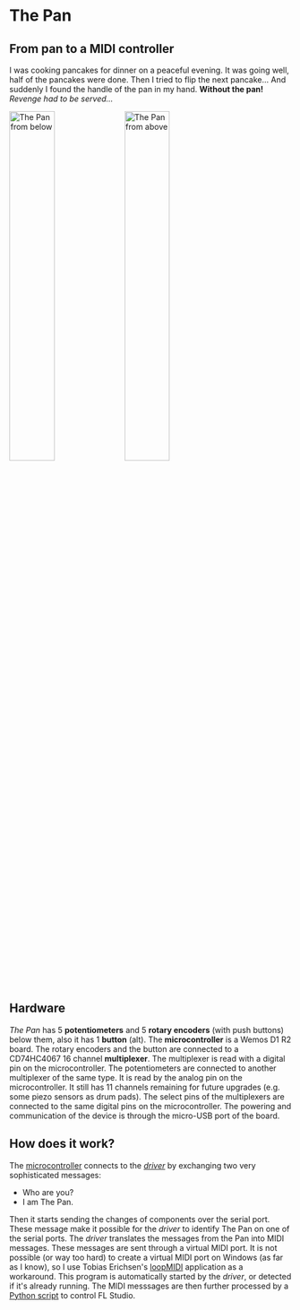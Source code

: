 # The Pan
## From pan to a MIDI controller
I was cooking pancakes for dinner on a peaceful evening. It was going well, half of the pancakes were done. Then I tried to flip the next pancake...
And suddenly I found the handle of the pan in my hand. **Without the pan!** *Revenge had to be served...*

<img alt="The Pan from below" src="https://github.com/gb999/thepan/assets/48630952/aaa561df-8837-4fc7-982e-e7d50344a3ec" width = "40%">
<img alt="The Pan from above" src="https://github.com/gb999/thepan/assets/48630952/a0822521-735f-47f2-84dc-502bb2e25141" width = "40%"> 

## Hardware
*The Pan* has 5 **potentiometers** and 5 **rotary encoders** (with push buttons) below them, also it has 1 **button** (alt).
The **microcontroller** is a Wemos D1 R2 board. The rotary encoders and the button are connected to a CD74HC4067 16 channel **multiplexer**. The multiplexer is read with a digital pin on the microcontroller. The potentiometers are connected to another multiplexer of the same type. It is read by the analog pin on the microcontroller. It still has 11 channels remaining for future upgrades (e.g. some piezo sensors as drum pads). The select pins of the multiplexers are connected to the same digital pins on the microcontroller. The powering and communication of the device is through the micro-USB port of the board.  

## How does it work?
The [microcontroller](https://github.com/gb999/thepan/tree/main/sources/Arduino) connects to the _[driver](https://github.com/gb999/thepan/tree/main/sources/pan_driver_rust)_ by exchanging two very sophisticated messages:
- Who are you?
- I am The Pan.

Then it starts sending the changes of components over the serial port. These message make it possible for the _driver_ to identify The Pan on one of the serial ports. The _driver_ translates the messages from the Pan into MIDI messages. These messages are sent through a virtual MIDI port. It is not possible (or way too hard) to create a virtual MIDI port on Windows (as far as I know), so I use Tobias Erichsen's [loopMIDI](https://www.tobias-erichsen.de/software/loopmidi.html) application as a workaround. This program is automatically started by the _driver_, or detected if it's already running. 
The MIDI messsages are then further processed by a [Python script](https://github.com/gb999/thepan/tree/main/sources/fl_script) to control FL Studio.
 
